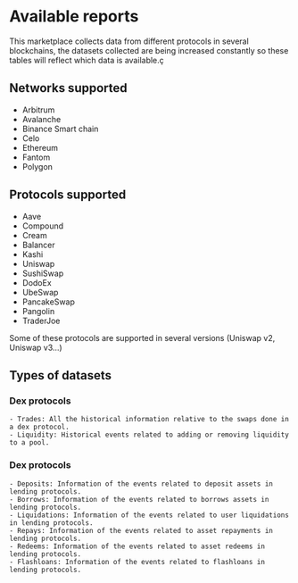 # Available reports
This marketplace collects data from different protocols in several blockchains, the datasets collected are being increased constantly so these tables will reflect which data is available.ç

## Networks supported
 - Arbitrum
 - Avalanche
 - Binance Smart chain
 - Celo
 - Ethereum
 - Fantom
 - Polygon


## Protocols supported
 - Aave
 - Compound
 - Cream
 - Balancer
 - Kashi
 - Uniswap
 - SushiSwap
 - DodoEx
 - UbeSwap
 - PancakeSwap
 - Pangolin
 - TraderJoe

 Some of these protocols are supported in several versions (Uniswap v2, Uniswap v3...)


 ## Types of datasets

 ### Dex protocols
    - Trades: All the historical information relative to the swaps done in a dex protocol.
    - Liquidity: Historical events related to adding or removing liquidity to a pool.

 ### Dex protocols
    - Deposits: Information of the events related to deposit assets in lending protocols.
    - Borrows: Information of the events related to borrows assets in lending protocols.
    - Liquidations: Information of the events related to user liquidations in lending protocols.
    - Repays: Information of the events related to asset repayments in lending protocols.
    - Redeems: Information of the events related to asset redeems in lending protocols.
    - Flashloans: Information of the events related to flashloans in lending protocols.
